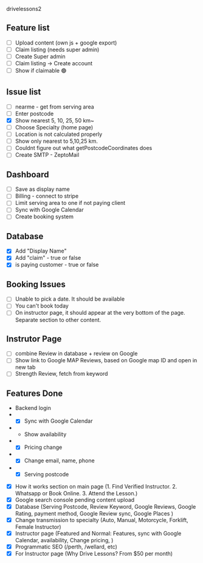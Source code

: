 drivelessons2

## Feature list
- [ ] Upload content (own js + google export)
- [ ] Claim listing (needs super admin)
- [ ] Create Super admin
- [ ] Claim listing -> Create account
- [ ] Show if claimable 🟢

## Issue list
- [ ] nearme - get from serving area
- [ ] Enter postcode
- [x] Show nearest 5, 10, 25, 50 km~
- [ ] Choose Specialty (home page)
- [ ] Location is not calculated properly
- [ ] Show only nearest to 5,10,25 km.
- [ ] Couldnt figure out what getPostcodeCoordinates does
- [ ] Create SMTP - ZeptoMail

## Dashboard
- [ ] Save as display name
- [ ] Billing - connect to stripe
- [ ] Limit serving area to one if not paying client
- [ ] Sync with Google Calendar
- [ ] Create booking system

## Database
- [x] Add "Display Name"
- [x] Add "claim" - true or false 
- [x] is paying customer - true or false

## Booking Issues
- [ ] Unable to pick a date. It should be available
- [ ] You can't book today
- [ ] On instructor page, it should appear at the very bottom of the page. Separate section to other content.

## Instrutor Page
- [ ] combine Review in database + review on Google
- [ ] Show link to Google MAP Reviews, based on Google map ID and open in new tab
- [ ] Strength Review, fetch from keyword

## Features Done
- Backend login
- - [x] Sync with Google Calendar
- - Show availability
- - [x] Pricing change
- - [x] Change email, name, phone
- - [x] Serving postcode
 
- [x] How it works section on main page (1. Find Verified Instructor. 2. Whatsapp or Book Online. 3. Attend the Lesson.)
- [x] Google search console pending content upload
- [x] Database (Serving Postcode, Review Keyword, Google Reviews, Google Rating, payment method, Google Review sync, Google Places )
- [x] Change transmission to specialty (Auto, Manual, Motorcycle, Forklift, Female Instructor)
- [x] Instructor page (Featured and Normal: Features, sync with Google Calendar, availability, Change pricing, )
- [x] Programmatic SEO (/perth, /wellard, etc)
- [x] For Instructor page (Why Drive Lessons? From $50 per month)